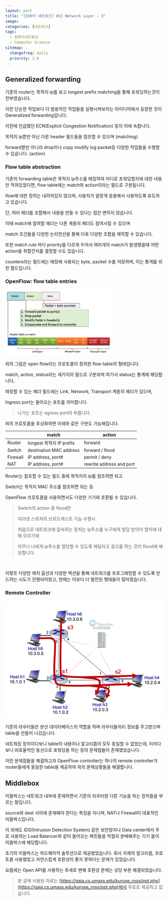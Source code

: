 ```yaml
---
layout: post
title: "[컴퓨터 네트워크] #21 Network Layer - 3"
image:
categories: [네트워크]
tags: 
  - 컴퓨터네트워크
  - Computer Science
sitemap:
  changefreq: daily
  priority: 1.0
---
```


## Generalized forwarding

기존의 router는 목적지 ip를 보고 longest prefix matching을 통해 포워딩하는것이 전부였습니다.

이런 단순한 작업보다 더 범용적인 작업들을 실행시켜보자는 아이디어에서 등장한 것이 Generalized forwarding입니다.

이전에 언급했던 ECN(Explicit Congestion Notification) 등이 이에 속합니다.

목적지 ip뿐만 아닌 다른 header 필드들을 참조할 수 있으며 (matching)

forward뿐만 아니라 drop이나 copy modify log packet등 다양한 작업들을 수행할 수 있습니다. (action)



### Flow table abstraction

기존의 forwarding table은 목적지 ip주소를 매칭하여 어디로 포워딩할지에 대한 내용만 적혀있었다면, flow table에는 match와 action이라는 필드로 구분됩니다.

flow에 대한 정의는 내려져있지 않으며, 사용자가 알맞게 응용해서 사용하도록 유도하고 있습니다.

단, 여러 헤더를 조합해서 내용을 만들 수 있다는 점은 변하지 않습니다.

이때 match에 참여할 헤더는 다른 계층의 헤더도 참여시킬 수 있으며

match 조건들을 다양한 논리연산을 통해 더욱 다양한 조합을 제작할 수 있습니다.

또한 match rule 마다 priority를 다르게 두어서 여러개의 match가 발생했을때 어떤 action을 취할건지를 결정할 수도 있습니다.

counters라는 필드에는 매칭에 사용되는 byte, packet 수를 저장하며, 이는 통계를 위한 필드입니다.



### OpenFlow: flow table entries

<img src="https://raw.githubusercontent.com/Neph3779/Blog-Image/forUpload/img/20230322213139.png" alt="image-20230322213139482" style="zoom: 33%;" />

위의 그림은 open flow라는 프로토콜이 정의한 flow table의 형태입니다.

match, action, status라는 세가지의 필드로 구분되며 여기서 status는 통계에 해당합니다.



매칭할 수 있는 헤더 필드에는 Link, Network, Transport 계층의 헤더가 있으며,

Ingress port는 들어오는 포트를 의미합니다.

> 나가는 포트는 egress port라 부릅니다.



위의 프로토콜을 추상화하면 아래와 같은 구현도 가능해집니다.

|          | match                    | action                   |
| -------- | ------------------------ | ------------------------ |
| Router   | longest 목적지 IP prefix | forward                  |
| Switch   | destination MAC address  | forward / flood          |
| Firewall | IP address, port#        | permit / deny            |
| NAT      | IP address, port#        | rewrite address and port |

Router는 참조할 수 있는 필드 중에 목적지의 ip를 참조하면 되고

Switch는 목적지 MAC 주소를 참조하면 되는 등

OpenFlow 프로토콜을 사용하면서도 다양한 기기와 호환될 수 있습니다.

> Switch의 action 중 flood란
>
> 이더넷 스위치의 브로드캐스트 기능 수행시
>
> 처음으로 네트워크에 접속하는 장치는 ip주소를 누구에게 할당 받아야 할지에 대해 모르기에
>
> 아무나 나에게 ip주소를 할당할 수 있도록 해달라고 광고를 하는 것이 flood에 해당합니다.

<br/>

이렇듯 다양한 매치 옵션과 다양한 액션을 통해 네트워크를 프로그래밍할 수 있도록 만드려는 시도가 진행되어왔고, 현재는 이보다 더 발전된 형태들이 많아졌습니다.

### Remote Controller

<img src="https://raw.githubusercontent.com/Neph3779/Blog-Image/forUpload/img/20230323002420.png" alt="image-20230323002420867" style="zoom:50%;" />

기존의 라우터들은 분산 데이터베이스의 역할을 하며 라우터들끼리 정보를 주고받으며 table을 만들어 나갔습니다.

네트워킹 장치이다보니 table의 내용이나 알고리즘이 모두 동일할 수 없었는데, 이러다보니 비효율적인 동선으로 포워딩을 하는 등의 문제점들이 존재했었습니다.

이런 문제점들을 해결하고자 OpenFlow controller는 하나의 remote controller가 router들에게 동일한 table을 제공하여 위의 문제상황들을 해결합니다.



## Middlebox

미들박스는 네트워크 내부에 존재하면서 기존의 라우터랑 다른 기능을 하는 장치들을 부르는 말입니다.

source와 dest 사이에 존재해야 한다는 특징을 지니며, NAT나 Firewall이 대표적인 미들박스입니다.

이 외에도 IDS(Intrusion Detection System) 같은 보안장치나 Data center에서 주로 사용하는 Load Balancer와 같이 들어오는 패킷들을 적절히 분배해주는 기기 들이 미들박스에 해당합니다.

초기의 미들박스는 하드웨어적 솔루션으로 제공됐었습니다. 회사 자체의 알고리즘, 프로토콜 사용했었고 자연스럽게 호환성이 좋지 못하다는 문제가 있었습니다.

요즘에는 Open API를 사용하는 추세로 변해 호환성 문제는 상당 부분 해결되었습니다.

> 본 글에 사용된 자료는 [https://gaia.cs.umass.edu/kurose_ross/ppt.php](https://gaia.cs.umass.edu/kurose_ross/ppt.php)에서 무료로 제공하고 있습니다.
